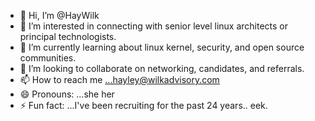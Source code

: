 - 👋 Hi, I’m @HayWilk
- 👀 I’m interested in connecting with senior level linux architects or principal technologists.
- 🌱 I’m currently learning about linux kernel, security, and open source communities.
- 💞️ I’m looking to collaborate on networking, candidates, and referrals.
- 📫 How to reach me ...hayley@wilkadvisory.com 
- 😄 Pronouns: ...she her 
- ⚡ Fun fact: ...I've been recruiting for the past 24 years.. eek.

<!---
HayWilk/HayWilk is a ✨ special ✨ repository because its `README.md` (this file) appears on your GitHub profile.
You can click the Preview link to take a look at your changes.
--->
